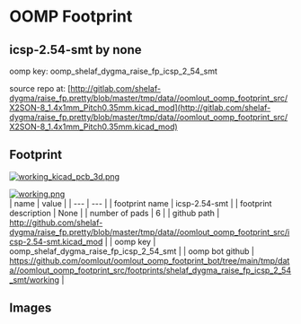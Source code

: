 # OOMP Footprint  
## icsp-2.54-smt  by none  
  
oomp key: oomp_shelaf_dygma_raise_fp_icsp_2_54_smt  
  
source repo at: [http://gitlab.com/shelaf-dygma/raise_fp.pretty/blob/master/tmp/data//oomlout_oomp_footprint_src/X2SON-8_1.4x1mm_Pitch0.35mm.kicad_mod](http://gitlab.com/shelaf-dygma/raise_fp.pretty/blob/master/tmp/data//oomlout_oomp_footprint_src/X2SON-8_1.4x1mm_Pitch0.35mm.kicad_mod)  
## Footprint  
  
[![working_kicad_pcb_3d.png](working_kicad_pcb_3d_600.png)](working_kicad_pcb_3d.png)  
  
[![working.png](working_600.png)](working.png)  
| name | value | 
| --- | --- | 
| footprint name | icsp-2.54-smt | 
| footprint description | None | 
| number of pads | 6 | 
| github path | http://github.com/shelaf-dygma/raise_fp.pretty/blob/master/tmp/data//oomlout_oomp_footprint_src/icsp-2.54-smt.kicad_mod | 
| oomp key | oomp_shelaf_dygma_raise_fp_icsp_2_54_smt | 
| oomp bot github | https://github.com/oomlout/oomlout_oomp_footprint_bot/tree/main/tmp/data//oomlout_oomp_footprint_src/footprints/shelaf_dygma_raise_fp_icsp_2_54_smt/working | 
## Images  
